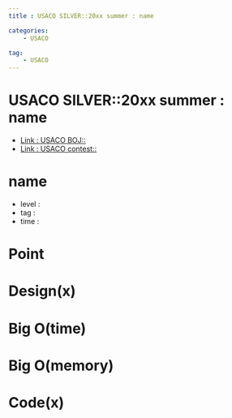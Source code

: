 ```yaml
---
title : USACO SILVER::20xx summer : name

categories:
    - USACO

tag:
    - USACO
---
```

# USACO SILVER::20xx summer : name
- [Link : USACO BOJ::](x)
- [Link : USACO contest::](x)

# name

- level :
- tag :
- time :

# Point

# Design(x)

# Big O(time)

# Big O(memory)

# Code(x)

